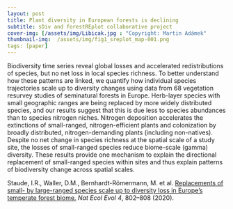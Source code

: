 ```yaml
---
layout: post
title: Plant diversity in European forests is declining 
subtitle: sDiv and forestREplot collaborative project
cover-img: [/assets/img/Libicak.jpg : "Copyright: Martin Adámek"
thumbnail-img:  /assets/img/fig1_sreplot_map-001.png
tags: [paper]
---
```


Biodiversity time series reveal global losses and accelerated redistributions of species, but no net loss in local species richness. 
To better understand how these patterns are linked, we quantify how individual species trajectories scale up to diversity changes using data 
from 68 vegetation resurvey studies of seminatural forests in Europe. Herb-layer species with small geographic ranges are being replaced by more 
widely distributed species, and our results suggest that this is due less to species abundances than to species nitrogen niches. Nitrogen deposition 
accelerates the extinctions of small-ranged, nitrogen-efficient plants and colonization by broadly distributed, nitrogen-demanding plants (including non-natives). 
Despite no net change in species richness at the spatial scale of a study site, the losses of small-ranged species reduce biome-scale (gamma) diversity. 
These results provide one mechanism to explain the directional replacement of small-ranged species within sites and thus explain patterns of biodiversity change
across spatial scales.

Staude, I.R., Waller, D.M., Bernhardt-Römermann, M. et al. [Replacements of small- by large-ranged species scale up to diversity loss in Europe’s temperate forest biome.](https://doi.org/10.1038/s41559-020-1176-8) *Nat Ecol Evol 4*, 802–808 (2020). 
